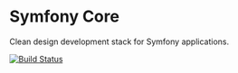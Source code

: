 # Symfony Core

Clean design development stack for Symfony applications.

[![Build Status](https://app.travis-ci.com/maitre-hibou/symfony_core.svg?branch=master)](https://app.travis-ci.com/maitre-hibou/symfony_core)
